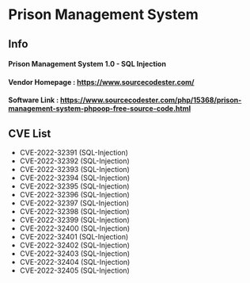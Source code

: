 # Prison Management System

## Info
#### Prison Management System 1.0 - SQL Injection<br>
#### Vendor Homepage : https://www.sourcecodester.com/ <br>
#### Software Link : https://www.sourcecodester.com/php/15368/prison-management-system-phpoop-free-source-code.html

## CVE List
- CVE-2022-32391 (SQL-Injection)
- CVE-2022-32392 (SQL-Injection)
- CVE-2022-32393 (SQL-Injection)
- CVE-2022-32394 (SQL-Injection)
- CVE-2022-32395 (SQL-Injection)
- CVE-2022-32396 (SQL-Injection)
- CVE-2022-32397 (SQL-Injection)
- CVE-2022-32398 (SQL-Injection)
- CVE-2022-32399 (SQL-Injection)
- CVE-2022-32400 (SQL-Injection)
- CVE-2022-32401 (SQL-Injection)
- CVE-2022-32402 (SQL-Injection)
- CVE-2022-32403 (SQL-Injection)
- CVE-2022-32404 (SQL-Injection)
- CVE-2022-32405 (SQL-Injection)